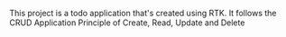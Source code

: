 This project is a todo application that's created using RTK. It follows the CRUD Application Principle of Create, Read, Update and Delete
